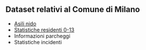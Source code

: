 ## Dataset relativi al Comune di Milano

- [Asili nido](nidi.md)
- [Statistiche residenti 0-13](residenti_0_13.md)
- Informazioni parcheggi
- Statistiche incidenti
